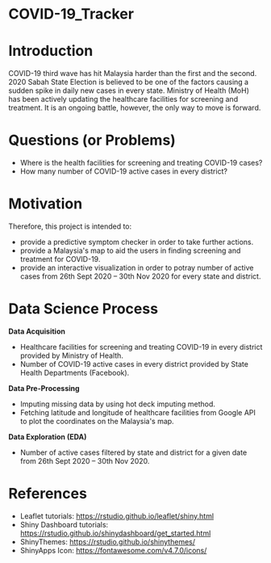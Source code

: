 # COVID-19_Tracker

Introduction
============
COVID-19 third wave has hit Malaysia harder than the first and the second. 2020 Sabah State Election is believed to be one of the factors causing a sudden spike in daily new cases in every state. Ministry of Health (MoH) has been actively updating the healthcare facilities for screening and treatment. It is an ongoing battle, however, the only way to move is forward.

Questions (or Problems)
=======================
- Where is the health facilities for screening and treating COVID-19 cases?
- How many number of COVID-19 active cases in every district?

Motivation
==========
Therefore, this project is intended to:
- provide a predictive symptom checker in order to take further actions.
- provide a Malaysia's map to aid the users in finding screening and treatment for COVID-19.
- provide an interactive visualization in order to potray number of active cases from 26th Sept 2020 – 30th Nov 2020 for every state and district.

Data Science Process
====================
**Data Acquisition**
- Healthcare facilities for screening and treating COVID-19 in every district provided by Ministry of Health.
- Number of COVID-19 active cases in every district provided by State Health Departments (Facebook).

**Data Pre-Processing**
- Imputing missing data by using hot deck imputing method.
- Fetching latitude and longitude of healthcare facilities from Google API to plot the coordinates on the Malaysia's map.

**Data Exploration (EDA)**
- Number of active cases filtered by state and district for a given date from 26th Sept 2020 – 30th Nov 2020.

References
==========
- Leaflet tutorials: https://rstudio.github.io/leaflet/shiny.html
- Shiny Dashboard tutorials: https://rstudio.github.io/shinydashboard/get_started.html
- ShinyThemes: https://rstudio.github.io/shinythemes/
- ShinyApps Icon: https://fontawesome.com/v4.7.0/icons/
